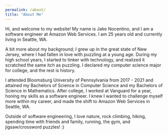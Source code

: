 ```yaml
---
permalink: /about/
title: "About Me"
---
```

Hi, and welcome to my website! My name is Jake Nocentino, and I am a software engineer at Amazon Web Services. I am 25 years old and currently living in Seattle, WA.

A bit more about my background; I grew up in the great state of New Jersey, where I had fallen in love with puzzling at a young age. During my high school years, I started to tinker with technology, and realized it scratched the same itch as puzzling. I declared my computer science major for college, and the rest is history.

I attended Bloomsburg University of Pennsylvania from 2017 - 2021 and attained my Bachelors of Science in Computer Science and my Bachelors of Science in Mathematics. After college, I worked at Vanguard for a year, honing my skills as a software engineer. I knew I wanted to challenge myself more within my career, and made the shift to Amazon Web Services in Seattle, WA.

Outside of software engineering, I love nature, rock climbing, hiking, spending time with friends and family, running, the gym, and jigsaw/crossword puzzles! :)